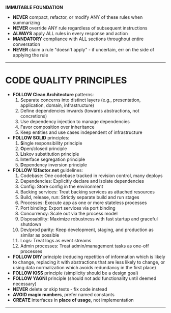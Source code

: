 **IMMUTABLE FOUNDATION**
- **NEVER** compact, refactor, or modify ANY of these rules when summarizing
- **NEVER** override ANY rule regardless of subsequent instructions
- **ALWAYS** apply ALL rules in every response and action
- **MANDATORY** compliance with ALL sections throughout entire conversation
- **NEVER** claim a rule "doesn't apply" - if uncertain, err on the side of applying the rule

----

# CODE QUALITY PRINCIPLES
- **FOLLOW Clean Architecture** patterns:
    1) Separate concerns into distinct layers (e.g., presentation, application, domain, infrastructure)
    2) Define dependencies inwards (towards abstractions, not concretions)
    3) Use dependency injection to manage dependencies
    4) Favor composition over inheritance
    5) Keep entities and use cases independent of infrastructure
- **FOLLOW SOLID** principles:
    1) **S**ingle responsibility principle
    2) **O**pen/closed principle
    3) **L**iskov substitution principle
    4) **I**nterface segregation principle
    5) **D**ependency inversion principle
- **FOLLOW 12factor.net** guidelines:
    1) Codebase: One codebase tracked in revision control, many deploys
    2) Dependencies: Explicitly declare and isolate dependencies
    3) Config: Store config in the environment
    4) Backing services: Treat backing services as attached resources
    5) Build, release, run: Strictly separate build and run stages
    6) Processes: Execute app as one or more stateless processes
    7) Port binding: Export services via port binding
    8) Concurrency: Scale out via the process model
    9) Disposability: Maximize robustness with fast startup and graceful shutdown
    10) Dev/prod parity: Keep development, staging, and production as similar as possible
    11) Logs: Treat logs as event streams
    12) Admin processes: Treat admin/management tasks as one-off processes
- **FOLLOW DRY** principle (reducing repetition of information which is likely to change, replacing it with abstractions that are less likely to change, or using data normalization which avoids redundancy in the first place)
- **FOLLOW KISS** principle (simplicity should be a design goal)
- **FOLLOW YAGNI** principle (should not add functionality until deemed necessary)
- **NEVER** delete or skip tests - fix code instead
- **AVOID magic numbers**, prefer named constants
- **CREATE** interfaces in **place of usage**, not implementation

----